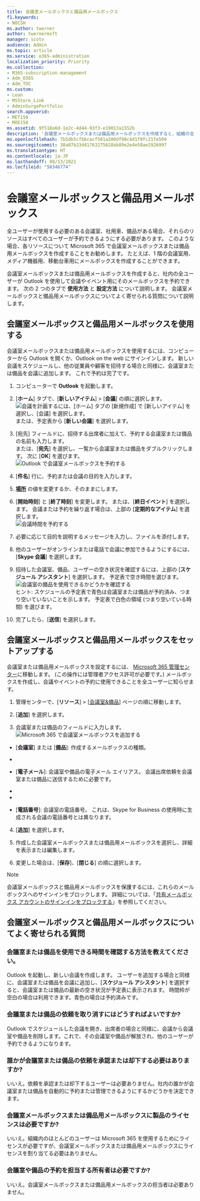 ```yaml
---
title: 会議室メールボックスと備品用メールボックス
f1.keywords:
- NOCSH
ms.author: twerner
author: twernermsft
manager: scotv
audience: Admin
ms.topic: article
ms.service: o365-administration
localization_priority: Priority
ms.collection:
- M365-subscription-management
- Adm_O365
- Adm_TOC
ms.custom:
- Lean
- MSStore_Link
- AdminSurgePortfolio
search.appverid:
- MET150
- MOE150
ms.assetid: 9f518a6d-1e2c-4d44-93f3-e19013a1552b
description: '会議室メールボックスまたは備品用メールボックスを作成すると、組織の全ユーザーが Outlook を使用して会議やイベント用にそのメールボックスを予約できます。 '
ms.openlocfilehash: 7b5db5cfbbcacf501a280df98c4d1f9fc21fe509
ms.sourcegitcommit: 38a07b23d41763275628ab89e2e4e58ae2926997
ms.translationtype: HT
ms.contentlocale: ja-JP
ms.lasthandoff: 08/13/2021
ms.locfileid: "58346774"
---
```

# <a name="room-and-equipment-mailboxes"></a>会議室メールボックスと備品用メールボックス

全ユーザーが使用する必要のある会議室、社用車、備品がある場合、それらのリソースはすべてのユーザーが予約できるようにする必要があります。 このような場合、各リソースについて Microsoft 365 で会議室メールボックスまたは備品用メールボックスを作成することをお勧めします。 たとえば、1 階の会議室用、メディア機器用、移動台車用にメールボックスを作成することができます。
  
会議室メールボックスまたは備品用メールボックスを作成すると、社内の全ユーザーが Outlook を使用して会議やイベント用にそのメールボックスを予約できます。 次の 2 つのタブで **使用方法** と **設定方法** について説明します。 会議室メールボックスと備品用メールボックスについてよく寄せられる質問について説明します。 
  
## <a name="use-room-and-equipment-mailboxes"></a>会議室メールボックスと備品用メールボックスを使用する

会議室メールボックスまたは備品用メールボックスを使用するには、コンピューターから Outlook を開くか、Outlook on the web にサインインします。 新しい会議をスケジュールし、他の従業員や顧客を招待する場合と同様に、会議室または備品を会議に追加します。 これで予約は完了です。
  
1. コンピューターで **Outlook** を起動します。 
    
2. [**ホーム**] タブで、[**新しいアイテム**] \> [**会議**] の順に選択します。<br/>![会議を計画するには、[ホーム] タブの [新規作成] で [新しいアイテム] を選択し、[会議] を選択します。](../../media/ffd575a8-1036-4d67-b839-73941fc60276.png)<br/>または、予定表から [**新しい会議**] を選択します。
    
3. [宛先] フィールドに、招待する出席者に加えて、予約する会議室または備品の名前も入力します。<br/>または、[**宛先**] を選択し、一覧から会議室または備品をダブルクリックします。 次に [**OK**] を選びます。<br/>![Outlook で会議室メールボックスを予約する](../../media/4588c806-9fb9-46c9-b2d8-34caa943e28e.png)
  
4. [**件名**] 行に、予約または会議の目的を入力します。 
    
5. [**場所**] の値を変更するか、そのままにします。 
    
6. [**開始時刻**] と [**終了時刻**] を変更します。 または、[**終日イベント**] を選択します。 会議または予約を繰り返す場合は、上部の [**定期的なアイテム**] を選択します。<br/>![会議時間を予約する](../../media/4b72a0a6-4da2-449e-909e-85ea79f78e2c.png)
  
7. 必要に応じて目的を説明するメッセージを入力し、ファイルを添付します。
    
8. 他のユーザーがオンラインまたは電話で会議に参加できるようにするには、[**Skype 会議**] を選択します。
    
9. 招待した会議室、備品、ユーザーの空き状況を確認するには、上部の [**スケジュール アシスタント**] を選択します。 予定表で空き時間を選びます。<br/> ![会議室の備品を使用できるかどうかを確認する](../../media/eb0097c6-4263-4b63-bfca-f7c03ad99b4f.png)<br/>ヒント: スケジュールの予定表で青色は会議室または備品が予約済み、つまり空いていないことを示します。 予定表で白色の領域 (つまり空いている時間) を選びます。 
  
10. 完了したら、[**送信**] を選択します。
    
## <a name="set-up-room-and-equipment-mailboxes"></a>会議室メールボックスと備品用メールボックスをセットアップする

会議室または備品用メールボックスを設定するには、 <a href="https://go.microsoft.com/fwlink/p/?linkid=2024339" target="_blank">Microsoft 365 管理センター</a>に移動します。 (この操作には管理者アクセス許可が必要です。) メールボックスを作成し、会議やイベントの予約に使用できることを全ユーザーに知らせます。
  
1. 管理センターで、[**リソース**] \> [[会議室&amp;備品](https://go.microsoft.com/fwlink/p/?linkid=2067334)] ページの順に移動します。
  
2. [**追加**] を選択します。
    
3. 会議室または備品のフィールドに入力します。<br/>![Microsoft 365 で会議室メールボックスを追加する](../../media/114d49e3-976e-40ef-b0af-2b0f5c85f15e.png)<br/>
  
  - [**会議室**] または [**備品**]: 作成するメールボックスの種類。
    
  - [**名前**]: わかりやすい名前または簡単な説明。
    
  - [**電子メール**]: 会議室や備品の電子メール エイリアス。 会議出席依頼を会議室または備品に送信するために必要です。
    
  - [**定員**]: 同時に会議室に収容できる、または備品を使用できる最大人数。
    
  - [**場所**]: 建物内または地域内の会議室の部屋番号または場所。
    
  - [**電話番号**]: 会議室の電話番号。 これは、Skype for Business の使用時に生成される会議の電話番号とは異なります。
    
4. [**追加**] を選択します。
    
5. 作成した会議室メールボックスまたは備品用メールボックスを選択し、詳細を表示または編集します。
  
6. 変更した場合は、[**保存**]、[**閉じる**] の順に選択します。

> [!Note]
> 会議室メールボックスと備品用メールボックスを保護するには、これらのメールボックスへのサインインをブロックします。 詳細については、「[共有メールボックス アカウントのサインインをブロックする](/office365/admin/email/create-a-shared-mailbox#block-sign-in-for-the-shared-mailbox-account)」を参照してください。

## <a name="common-questions-about-room-and-equipment-mailboxes"></a>会議室メールボックスと備品用メールボックスについてよく寄せられる質問

### <a name="how-can-you-tell-when-the-room-or-equipment-is-available"></a>会議室または備品を使用できる時間を確認する方法を教えてください。

Outlook を起動し、新しい会議を作成します。 ユーザーを追加する場合と同様に、会議室または備品を会議に追加し、[**スケジュール アシスタント**] を選択すると、会議室または備品の最新の空き状況が予定表に表示されます。 時間枠が空白の場合は利用できます。青色の場合は予約済みです。 
  
### <a name="how-do-you-cancel-a-room-or-equipment-request"></a>会議室または備品の依頼を取り消すにはどうすればよいですか?

Outlook でスケジュールした会議を開き、出席者の場合と同様に、会議から会議室や備品を削除します。これで、その会議室や備品が解放され、他のユーザーが予約できるようになります。
  
### <a name="does-someone-have-to-accept-or-decline-every-room-or-equipment-request"></a>誰かが会議室または備品の依頼を承認または却下する必要はありますか?

 いいえ。依頼を承認または却下するユーザーは必要ありません。社内の誰かが会議室または備品を自動的に予約または管理できるようにするかどうかを決定できます。 
  
### <a name="does-a-room-mailbox-or-equipment-mailbox-need-a-product-license"></a>会議室メールボックスまたは備品用メールボックスに製品のライセンスは必要ですか?

いいえ。組織内のほとんどのユーザーは Microsoft 365 を使用するためにライセンスが必要ですが、会議室メールボックスまたは備品用メールボックスにライセンスを割り当てる必要はありません。
  
### <a name="do-i-need-an-owner-in-charge-of-booking-the-rooms-or-equipment"></a>会議室や備品の予約を担当する所有者は必要ですか?

 いいえ。会議室メールボックスまたは備品用メールボックスの担当者は必要ありません。